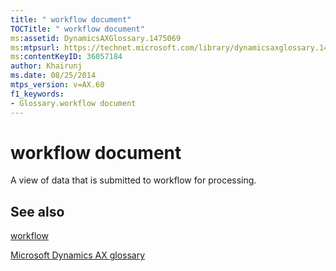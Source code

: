 ```yaml
---
title: " workflow document"
TOCTitle: " workflow document"
ms:assetid: DynamicsAXGlossary.1475069
ms:mtpsurl: https://technet.microsoft.com/library/dynamicsaxglossary.1475069(v=AX.60)
ms:contentKeyID: 36057184
author: Khairunj
ms.date: 08/25/2014
mtps_version: v=AX.60
f1_keywords:
- Glossary.workflow document
---
```


# workflow document

A view of data that is submitted to workflow for processing.

## See also

[workflow](workflow.md)

[Microsoft Dynamics AX glossary](glossary/microsoft-dynamics-ax-glossary.md)

  


